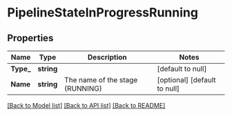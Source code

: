 # PipelineStateInProgressRunning

## Properties
Name | Type | Description | Notes
------------ | ------------- | ------------- | -------------
**Type_** | **string** |  | [default to null]
**Name** | **string** | The name of the stage (RUNNING) | [optional] [default to null]

[[Back to Model list]](../README.md#documentation-for-models) [[Back to API list]](../README.md#documentation-for-api-endpoints) [[Back to README]](../README.md)


